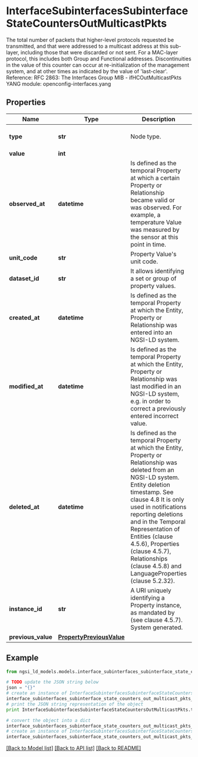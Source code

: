 # InterfaceSubinterfacesSubinterfaceStateCountersOutMulticastPkts

The total number of packets that higher-level protocols requested be transmitted, and that were addressed to a multicast address at this sub-layer, including those that were discarded or not sent. For a MAC-layer protocol, this includes both Group and Functional addresses.  Discontinuities in the value of this counter can occur at re-initialization of the management system, and at other times as indicated by the value of 'last-clear'.  Reference: RFC 2863: The Interfaces Group MIB -      ifHCOutMulticastPkts  YANG module: openconfig-interfaces.yang 

## Properties

Name | Type | Description | Notes
------------ | ------------- | ------------- | -------------
**type** | **str** | Node type.  | [optional] [default to 'Property']
**value** | **int** |  | 
**observed_at** | **datetime** | Is defined as the temporal Property at which a certain Property or Relationship became valid or was observed. For example, a temperature Value was measured by the sensor at this point in time.  | [optional] 
**unit_code** | **str** | Property Value&#39;s unit code.  | [optional] 
**dataset_id** | **str** | It allows identifying a set or group of property values.  | [optional] 
**created_at** | **datetime** | Is defined as the temporal Property at which the Entity, Property or Relationship was entered into an NGSI-LD system.  | [optional] [readonly] 
**modified_at** | **datetime** | Is defined as the temporal Property at which the Entity, Property or Relationship was last modified in an NGSI-LD system, e.g. in order to correct a previously entered incorrect value.  | [optional] [readonly] 
**deleted_at** | **datetime** | Is defined as the temporal Property at which the Entity, Property or Relationship was deleted from an NGSI-LD system.  Entity deletion timestamp. See clause 4.8 It is only used in notifications reporting deletions and in the Temporal Representation of Entities (clause 4.5.6), Properties (clause 4.5.7), Relationships (clause 4.5.8) and LanguageProperties (clause 5.2.32).  | [optional] [readonly] 
**instance_id** | **str** | A URI uniquely identifying a Property instance, as mandated by (see clause 4.5.7). System generated.  | [optional] [readonly] 
**previous_value** | [**PropertyPreviousValue**](PropertyPreviousValue.md) |  | [optional] 

## Example

```python
from ngsi_ld_models.models.interface_subinterfaces_subinterface_state_counters_out_multicast_pkts import InterfaceSubinterfacesSubinterfaceStateCountersOutMulticastPkts

# TODO update the JSON string below
json = "{}"
# create an instance of InterfaceSubinterfacesSubinterfaceStateCountersOutMulticastPkts from a JSON string
interface_subinterfaces_subinterface_state_counters_out_multicast_pkts_instance = InterfaceSubinterfacesSubinterfaceStateCountersOutMulticastPkts.from_json(json)
# print the JSON string representation of the object
print InterfaceSubinterfacesSubinterfaceStateCountersOutMulticastPkts.to_json()

# convert the object into a dict
interface_subinterfaces_subinterface_state_counters_out_multicast_pkts_dict = interface_subinterfaces_subinterface_state_counters_out_multicast_pkts_instance.to_dict()
# create an instance of InterfaceSubinterfacesSubinterfaceStateCountersOutMulticastPkts from a dict
interface_subinterfaces_subinterface_state_counters_out_multicast_pkts_form_dict = interface_subinterfaces_subinterface_state_counters_out_multicast_pkts.from_dict(interface_subinterfaces_subinterface_state_counters_out_multicast_pkts_dict)
```
[[Back to Model list]](../README.md#documentation-for-models) [[Back to API list]](../README.md#documentation-for-api-endpoints) [[Back to README]](../README.md)


